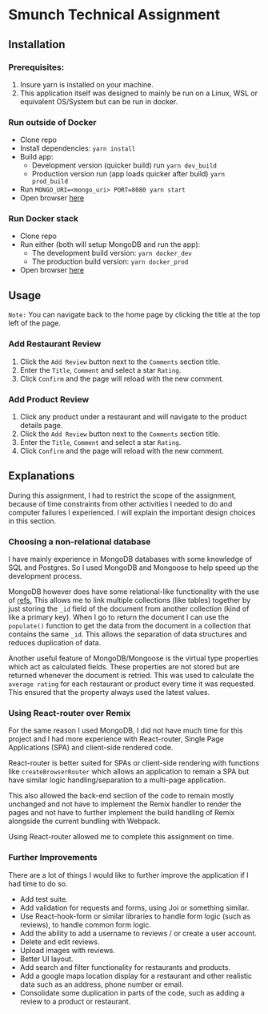# Smunch Technical Assignment
## Installation
### Prerequisites: 
1. Insure yarn is installed on your machine.
2. This application itself was designed to mainly be run on a Linux, WSL or equivalent OS/System but can be run in docker.

### Run outside of Docker
- Clone repo
- Install dependencies: `yarn install`
- Build app:
  - Development version (quicker build) run `yarn dev_build`
  - Production version run (app loads quicker after build) `yarn prod_build`
- Run `MONGO_URI=<mongo_uri> PORT=8080 yarn start`
- Open browser [here](http://localhost:8080/)

### Run Docker stack
- Clone repo
- Run either (both will setup MongoDB and run the app):
  - The development build version: `yarn docker_dev`
  - The production build version: `yarn docker_prod` 
- Open browser [here](http://localhost:8080/)

## Usage
`Note:` You can navigate back to the home page by clicking the title at the top left of the page.
### Add Restaurant Review
1. Click the `Add Review` button next to the `Comments` section title.
2. Enter the `Title`, `Comment` and select a star `Rating`.
3. Click `Confirm` and the page will reload with the new comment.

### Add Product Review
1. Click any product under a restaurant and will navigate to the product details page.
1. Click the `Add Review` button next to the `Comments` section title.
2. Enter the `Title`, `Comment` and select a star `Rating`.
3. Click `Confirm` and the page will reload with the new comment.

## Explanations
During this assignment, I had to restrict the scope of the assignment, because of time constraints from other activities I needed to do and computer failures I experienced. I will explain the important design choices in this section.

### Choosing a non-relational database
I have mainly experience in MongoDB databases with some knowledge of SQL and Postgres. So I used MongoDB and Mongoose to help speed up the development process.

MongoDB however does have some relational-like functionality with the use of [refs.](https://mongoosejs.com/docs/populate.html) This allows me to link multiple collections (like tables) together by just storing the `_id` field of the document from another collection (kind of like a primary key). When I go to return the document I can use the `populate()` function to get the data from the document in a collection that contains the same `_id`. This allows the separation of data structures and reduces duplication of data.

Another useful feature of MongoDB/Mongoose is the virtual type properties which act as calculated fields. These properties are not stored but are returned whenever the document is retried. This was used to calculate the `average rating` for each restaurant or product every time it was requested. This ensured that the property always used the latest values.

### Using React-router over Remix
For the same reason I used MongoDB, I did not have much time for this project and I had more experience with React-router, Single Page Applications (SPA) and client-side rendered code. 

React-router is better suited for SPAs or client-side rendering with functions like `createBrowserRouter` which allows an application to remain a SPA but have similar logic handling/separation to a multi-page application. 

This also allowed the back-end section of the code to remain mostly unchanged and not have to implement the Remix handler to render the pages and not have to further implement the build handling of Remix alongside the current bundling with Webpack.

Using React-router allowed me to complete this assignment on time.

### Further Improvements
There are a lot of things I would like to further improve the application if I had time to do so.

- Add test suite.
- Add validation for requests and forms, using Joi or something similar.
- Use React-hook-form or similar libraries to handle form logic (such as reviews), to handle common form logic.
- Add the ability to add a username to reviews / or create a user account.
- Delete and edit reviews.
- Upload images with reviews.
- Better UI layout. 
- Add search and filter functionality for restaurants and products.
- Add a google maps location display for a restaurant and other realistic data such as an address, phone number or email.
- Consolidate some duplication in parts of the code, such as adding a review to a product or restaurant.
